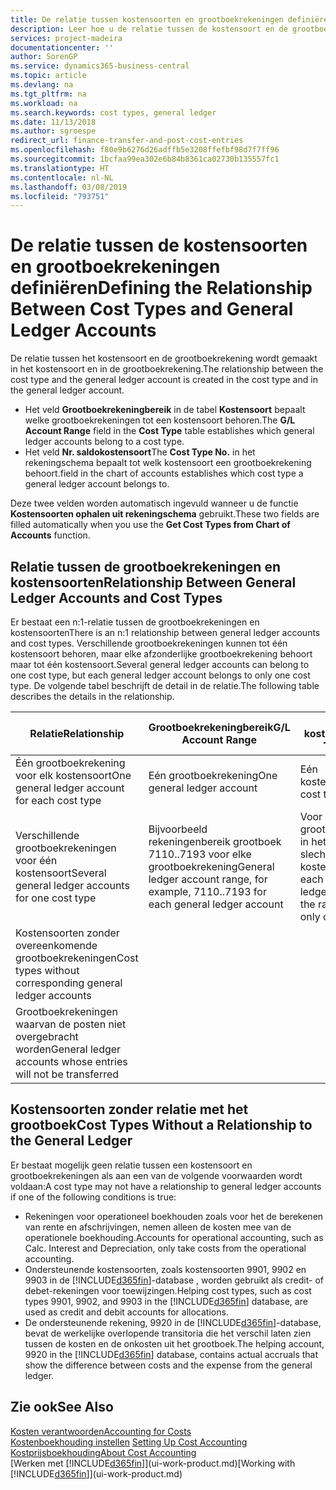 ```yaml
---
title: De relatie tussen kostensoorten en grootboekrekeningen definiëren | Microsoft Docs
description: Leer hoe u de relatie tussen de kostensoort en de grootboekrekening definieert.
services: project-madeira
documentationcenter: ''
author: SorenGP
ms.service: dynamics365-business-central
ms.topic: article
ms.devlang: na
ms.tgt_pltfrm: na
ms.workload: na
ms.search.keywords: cost types, general ledger
ms.date: 11/13/2018
ms.author: sgroespe
redirect_url: finance-transfer-and-post-cost-entries
ms.openlocfilehash: f80e9b6276d26adffb5e3208ffefbf98d7f7ff96
ms.sourcegitcommit: 1bcfaa99ea302e6b84b8361ca02730b135557fc1
ms.translationtype: HT
ms.contentlocale: nl-NL
ms.lasthandoff: 03/08/2019
ms.locfileid: "793751"
---
```

# <a name="defining-the-relationship-between-cost-types-and-general-ledger-accounts"></a><span data-ttu-id="08caf-103">De relatie tussen de kostensoorten en grootboekrekeningen definiëren</span><span class="sxs-lookup"><span data-stu-id="08caf-103">Defining the Relationship Between Cost Types and General Ledger Accounts</span></span>
<span data-ttu-id="08caf-104">De relatie tussen het kostensoort en de grootboekrekening wordt gemaakt in het kostensoort en in de grootboekrekening.</span><span class="sxs-lookup"><span data-stu-id="08caf-104">The relationship between the cost type and the general ledger account is created in the cost type and in the general ledger account.</span></span>  

* <span data-ttu-id="08caf-105">Het veld **Grootboekrekeningbereik** in de tabel **Kostensoort** bepaalt welke grootboekrekeningen tot een kostensoort behoren.</span><span class="sxs-lookup"><span data-stu-id="08caf-105">The **G/L Account Range** field in the **Cost Type** table establishes which general ledger accounts belong to a cost type.</span></span>  
* <span data-ttu-id="08caf-106">Het veld **Nr. saldokostensoort**</span><span class="sxs-lookup"><span data-stu-id="08caf-106">The **Cost Type No.**</span></span> <span data-ttu-id="08caf-107">in het rekeningschema bepaalt tot welk kostensoort een grootboekrekening behoort.</span><span class="sxs-lookup"><span data-stu-id="08caf-107">field in the chart of accounts establishes which cost type a general ledger account belongs to.</span></span>  

<span data-ttu-id="08caf-108">Deze twee velden worden automatisch ingevuld wanneer u de functie **Kostensoorten ophalen uit rekeningschema** gebruikt.</span><span class="sxs-lookup"><span data-stu-id="08caf-108">These two fields are filled automatically when you use the **Get Cost Types from Chart of Accounts** function.</span></span>  

## <a name="relationship-between-general-ledger-accounts-and-cost-types"></a><span data-ttu-id="08caf-109">Relatie tussen de grootboekrekeningen en kostensoorten</span><span class="sxs-lookup"><span data-stu-id="08caf-109">Relationship Between General Ledger Accounts and Cost Types</span></span>  
<span data-ttu-id="08caf-110">Er bestaat een n:1-relatie tussen de grootboekrekeningen en kostensoorten</span><span class="sxs-lookup"><span data-stu-id="08caf-110">There is an n:1 relationship between general ledger accounts and cost types.</span></span> <span data-ttu-id="08caf-111">Verschillende grootboekrekeningen kunnen tot één kostensoort behoren, maar elke afzonderlijke grootboekrekening behoort maar tot één kostensoort.</span><span class="sxs-lookup"><span data-stu-id="08caf-111">Several general ledger accounts can belong to one cost type, but each general ledger account belongs to only one cost type.</span></span> <span data-ttu-id="08caf-112">De volgende tabel beschrijft de detail in de relatie.</span><span class="sxs-lookup"><span data-stu-id="08caf-112">The following table describes the details in the relationship.</span></span>  

|<span data-ttu-id="08caf-113">Relatie</span><span class="sxs-lookup"><span data-stu-id="08caf-113">Relationship</span></span>|<span data-ttu-id="08caf-114">**Grootboekrekeningbereik**</span><span class="sxs-lookup"><span data-stu-id="08caf-114">**G/L Account Range**</span></span>|<span data-ttu-id="08caf-115">**Nr. kostensoort**</span><span class="sxs-lookup"><span data-stu-id="08caf-115">**Cost Type No.**</span></span>|  
|------------------|------------------------------------------------|-------------------------------------------|  
|<span data-ttu-id="08caf-116">Één grootboekrekening voor elk kostensoort</span><span class="sxs-lookup"><span data-stu-id="08caf-116">One general ledger account for each cost type</span></span>|<span data-ttu-id="08caf-117">Eén grootboekrekening</span><span class="sxs-lookup"><span data-stu-id="08caf-117">One general ledger account</span></span>|<span data-ttu-id="08caf-118">Eén kostensoort</span><span class="sxs-lookup"><span data-stu-id="08caf-118">One cost type</span></span>|  
|<span data-ttu-id="08caf-119">Verschillende grootboekrekeningen voor één kostensoort</span><span class="sxs-lookup"><span data-stu-id="08caf-119">Several general ledger accounts for one cost type</span></span>|<span data-ttu-id="08caf-120">Bijvoorbeeld rekeningenbereik grootboek 7110..7193 voor elke grootboekrekening</span><span class="sxs-lookup"><span data-stu-id="08caf-120">General ledger account range, for example, 7110..7193 for each general ledger account</span></span>|<span data-ttu-id="08caf-121">Voor elke grootboekrekening in het bereik is slechts één kostensoort</span><span class="sxs-lookup"><span data-stu-id="08caf-121">For each general ledger account in the range, there is only one cost type</span></span>|  
|<span data-ttu-id="08caf-122">Kostensoorten zonder overeenkomende grootboekrekeningen</span><span class="sxs-lookup"><span data-stu-id="08caf-122">Cost types without corresponding general ledger accounts</span></span>|<Empty>||  
|<span data-ttu-id="08caf-123">Grootboekrekeningen waarvan de posten niet overgebracht worden</span><span class="sxs-lookup"><span data-stu-id="08caf-123">General ledger accounts whose entries will not be transferred</span></span>||<Empty>|  

## <a name="cost-types-without-a-relationship-to-the-general-ledger"></a><span data-ttu-id="08caf-124">Kostensoorten zonder relatie met het grootboek</span><span class="sxs-lookup"><span data-stu-id="08caf-124">Cost Types Without a Relationship to the General Ledger</span></span>  
<span data-ttu-id="08caf-125">Er bestaat mogelijk geen relatie tussen een kostensoort en grootboekrekeningen als aan een van de volgende voorwaarden wordt voldaan:</span><span class="sxs-lookup"><span data-stu-id="08caf-125">A cost type may not have a relationship to general ledger accounts if one of the following conditions is true:</span></span>  

* <span data-ttu-id="08caf-126">Rekeningen voor operationeel boekhouden zoals voor het de berekenen van rente en afschrijvingen, nemen alleen de kosten mee van de operationele boekhouding.</span><span class="sxs-lookup"><span data-stu-id="08caf-126">Accounts for operational accounting, such as Calc. Interest and Depreciation, only take costs from the operational accounting.</span></span>  
* <span data-ttu-id="08caf-127">Ondersteunende kostensoorten, zoals kostensoorten 9901, 9902 en 9903 in de [!INCLUDE[d365fin](includes/d365fin_md.md)]-database , worden gebruikt als credit- of debet-rekeningen voor toewijzingen.</span><span class="sxs-lookup"><span data-stu-id="08caf-127">Helping cost types, such as cost types 9901, 9902, and 9903 in the [!INCLUDE[d365fin](includes/d365fin_md.md)] database, are used as credit and debit accounts for allocations.</span></span>  
* <span data-ttu-id="08caf-128">De ondersteunende rekening, 9920 in de [!INCLUDE[d365fin](includes/d365fin_md.md)]-database, bevat de werkelijke overlopende transitoria die het verschil laten zien tussen de kosten en de onkosten uit het grootboek.</span><span class="sxs-lookup"><span data-stu-id="08caf-128">The helping account, 9920 in the [!INCLUDE[d365fin](includes/d365fin_md.md)] database, contains actual accruals that show the difference between costs and the expense from the general ledger.</span></span>  

## <a name="see-also"></a><span data-ttu-id="08caf-129">Zie ook</span><span class="sxs-lookup"><span data-stu-id="08caf-129">See Also</span></span>  
[<span data-ttu-id="08caf-130">Kosten verantwoorden</span><span class="sxs-lookup"><span data-stu-id="08caf-130">Accounting for Costs</span></span>](finance-manage-cost-accounting.md)  
<span data-ttu-id="08caf-131">[Kostenboekhouding instellen](finance-set-up-cost-accounting.md) </span><span class="sxs-lookup"><span data-stu-id="08caf-131">[Setting Up Cost Accounting](finance-set-up-cost-accounting.md) </span></span>  
[<span data-ttu-id="08caf-132">Kostprijsboekhouding</span><span class="sxs-lookup"><span data-stu-id="08caf-132">About Cost Accounting</span></span>](finance-about-cost-accounting.md)  
<span data-ttu-id="08caf-133">[Werken met [!INCLUDE[d365fin](includes/d365fin_md.md)]](ui-work-product.md)</span><span class="sxs-lookup"><span data-stu-id="08caf-133">[Working with [!INCLUDE[d365fin](includes/d365fin_md.md)]](ui-work-product.md)</span></span>
